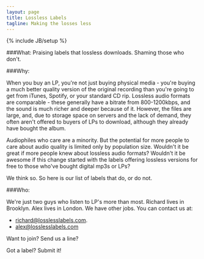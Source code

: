 ```yaml
---
layout: page
title: Lossless Labels
tagline: Making the losses less
---
```

{% include JB/setup %}

###What:
Praising labels that lossless downloads. Shaming those who don't. 

###Why:

When you buy an LP, you're not just buying physical media - you're buying a much better quality version of the original recording than you're going to get from iTunes, Spotify, or your standard CD rip. Lossless audio formats are comparable - these generally have a bitrate from 800-1200kbps, and the sound is much richer and deeper because of it. However, the files are large, and, due to storage space on servers and the lack of demand, they often aren't offered to buyers of LPs to download, although they already have bought the album.

Audiophiles who care are a minority. But the potential for more people to care about audio quality is limited only by population size. Wouldn't it be great if more people knew about lossless audio formats? Wouldn't it be awesome if this change started with the labels offering lossless versions for free to those who've bought digital mp3s or LPs?

We think so. So here is our list of labels that do, or do not.

###Who:

We're just two guys who listen to LP's more than most. Richard lives in Brooklyn. Alex lives in London. We have other jobs. You can contact us at: 

* richard@losslesslabels.com.
* alex@losslesslabels.com

Want to join? Send us a line? 

Got a label? Submit it!